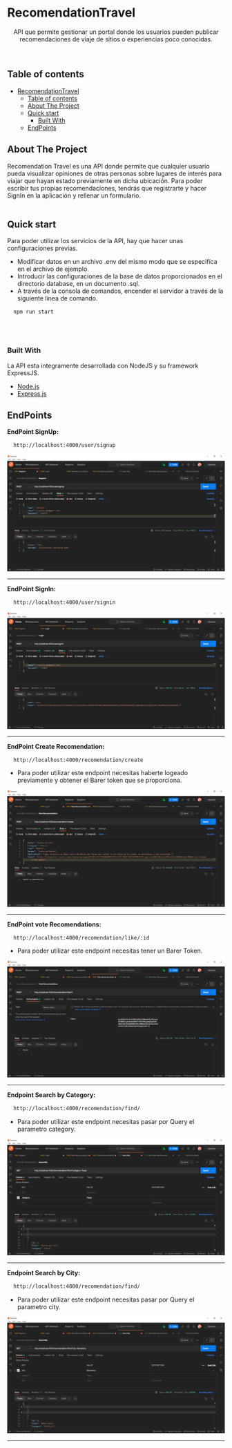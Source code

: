 # RecomendationTravel

  <p align="center">
    API que permite gestionar un portal donde los usuarios pueden publicar recomendaciones de viaje de sitios o experiencias poco conocidas.
    <br>
  </p>
  <br>


## Table of contents

- [RecomendationTravel](#recomendationtravel)
  - [Table of contents](#table-of-contents)
  - [About The Project](#about-the-project)
  - [Quick start](#quick-start)
    - [Built With](#built-with)
  - [EndPoints](#endpoints)


<!-- ABOUT THE PROJECT -->
## About The Project

Recomendation Travel es una API donde permite que cualquier usuario pueda visualizar opiniones de otras personas sobre lugares de interés para viajar que hayan estado previamente en dicha ubicación. Para poder escribir tus propias recomendaciones, tendrás que registrarte y hacer SignIn en la aplicación y rellenar un formulario.
<br>
<br>


## Quick start

Para poder utilizar los servicios de la API, hay que hacer unas configuraciones previas.

- Modificar datos en un archivo .env del mismo modo que se especifíca en el archivo de ejemplo.
- Introducir las configuraciones de la base de datos proporcionados en el directorio database, en un documento .sql.
- A través de la consola de comandos, encender el servidor a través de la siguiente linea de comando.
```sh
  npm run start
```

<br>
<br>


### Built With

La API esta integramente desarrollada con NodeJS y su framework ExpressJS.

* [Node.js](https://nodejs.org/)
* [Express.js](https://expressjs.com/)



<!-- GETTING STARTED -->
## EndPoints

<b>EndPoint SignUp:</b>
```sh
  http://localhost:4000/user/signup
```

<img src="./assets/images/SignUp.PNG" alt="Sign Up">

<hr>

<b>EndPoint SignIn:</b>
```sh
  http://localhost:4000/user/signin
```

<img src="./assets/images/SignIn.PNG" alt="Sign Up">

<hr>

<b>EndPoint Create Recomendation:</b>
```sh
  http://localhost:4000/recomendation/create
```

* Para poder utilizar este endpoint necesitas haberte logeado previamente y obtener el Barer token que se proporciona.

<img src="./assets/images/AddRecomendation.PNG" alt="Sign Up">

<hr>

<b>EndPoint vote Recomendations:</b>
```sh
  http://localhost:4000/recomendation/like/:id
```

* Para poder utilizar este endpoint necesitas tener un Barer Token.

<img src="./assets/images/voteRecomendation.PNG" alt="Sign Up">

<hr>

<b>Endpoint Search by Category:</b>
```sh
  http://localhost:4000/recomendation/find/
```

* Para poder utilizar este endpoint necesitas pasar por Query el parametro category.

<img src="./assets/images/byCategory.PNG" alt="Sign Up">

<hr>

<b>Endpoint Search by City:</b>
```sh
  http://localhost:4000/recomendation/find/
```

* Para poder utilizar este endpoint necesitas pasar por Query el parametro city.

<img src="./assets/images/byCity.PNG" alt="Sign Up">

<hr>
